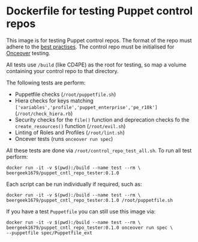 # Dockerfile for testing Puppet control repos
This image is for testing Puppet control repos. The format of the repo must adhere to the [best practises](https://github.com/puppetlabs/best-practices/blob/master/control-repo-contents.md). The control repo must be initialised for [Onceover](https://github.com/dylanratcliffe/onceover) testing.

All tests use `/build` (like CD4PE) as the root for testing, so map a volume containing your control repo to that directory.

The following tests are perform:

* Puppetfile checks (`/root/puppetfile.sh`)
* Hiera checks for keys matching `['variables','profile','puppet_enterprise','pe_r10k']` (`/root/check_hiera.rb`)
* Security checks for the `file()` function and deprecation checks fo the `create_resources()` function (`/root/evil.sh`)
* Linting of Roles and Profiles (`/root/lint.sh`)
* Oncever tests (runs `onceover run spec`)

All these tests are done via `/root/control_repo_test_all.sh`. To run all test perform:

```
docker run -it -v $(pwd):/build --name test --rm \ 
beergeek1679/puppet_cntl_repo_tester:0.1.0
```

Each script can be run individually if required, such as:

```
docker run -it -v $(pwd):/build --name test --rm \
beergeek1679/puppet_cntl_repo_tester:0.1.0 /root/puppetfile.sh
```

If you have a test `Puppetfile` you can still use this image via:

```
docker run -it -v $(pwd):/build --name test --rm \
beergeek1679/puppet_cntl_repo_tester:0.1.0 onceover run spec \
--puppetfile spec/Puppetfile_ext
```

